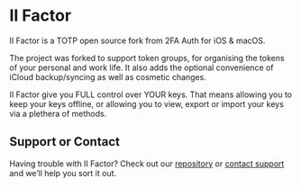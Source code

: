 # II Factor

II Factor is a TOTP open source fork from 2FA Auth for iOS & macOS.

The project was forked to support token groups, for organising the tokens of your personal and work life. It also adds the optional convenience of iCloud backup/syncing as well as cosmetic changes.

II Factor give you FULL control over YOUR keys. That means allowing you to keep your keys offline, or allowing you to view, export or import your keys via a plethera of methods.

## Support or Contact

Having trouble with II Factor? Check out our [repository](https://github.com/Plus1XP/II-Factor/) or [contact support](mailto:evlbrains@protonmail.ch) and we’ll help you sort it out.
